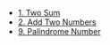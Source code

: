 - [1. Two Sum](./Problems/TwoSum/README.md)
- [2. Add Two Numbers](./Problems/AddTwoNumbers/README.md)
- [9. Palindrome Number](./Problems/PalindromeNumber/README.md)

